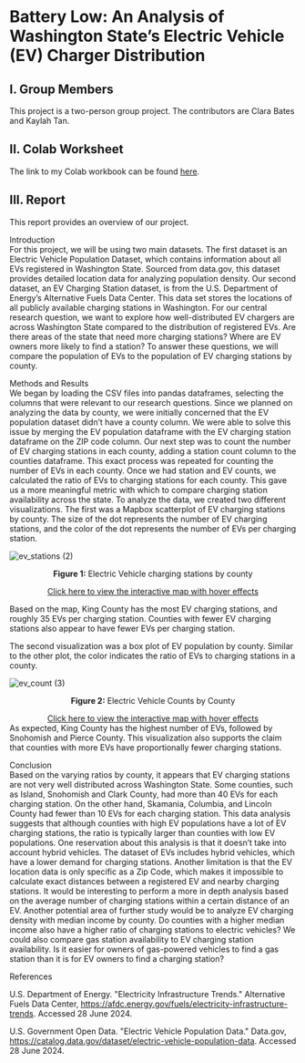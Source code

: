 # Battery Low: An Analysis of Washington State’s Electric Vehicle (EV) Charger Distribution

## I. Group Members
This project is a two-person group project. The contributors are Clara Bates and Kaylah Tan.

## II. Colab Worksheet
The link to my Colab workbook can be found [here](https://colab.research.google.com/drive/16EMIzERPqem2CVYGsDjUBzvYeUO5rlab#scrollTo=bOSot0bqrTXf).

## III. Report
This report provides an overview of our project.

Introduction
<br>
For this project, we will be using two main datasets. The first dataset is an Electric Vehicle Population Dataset, which contains information about all EVs registered in Washington State. Sourced from data.gov, this dataset provides detailed location data for analyzing population density. Our second dataset, an EV Charging Station dataset, is from the U.S. Department of Energy’s Alternative Fuels Data Center. This data set stores the locations of all publicly available charging stations in Washington. 
	For our central research question, we want to explore how well-distributed EV chargers are across Washington State compared to the distribution of registered EVs. Are there areas of the state that need more charging stations? Where are EV owners more likely to find a station? To answer these questions, we will compare the population of EVs to the population of EV charging stations by county. 

Methods and Results
<br>
We began by loading the CSV files into pandas dataframes, selecting the columns that were relevant to our research questions. Since we planned on analyzing the data by county, we were initially concerned that the EV population dataset didn’t have a county column. We were able to solve this issue by merging the EV population dataframe with the EV charging station dataframe on the ZIP code column. Our next step was to count the number of EV charging stations in each county, adding a station count column to the counties dataframe. This exact process was repeated for counting the number of EVs in each county. Once we had station and EV counts, we calculated the ratio of EVs to charging stations for each county. This gave us a more meaningful metric with which to compare charging station availability across the state. 
	To analyze the data, we created two different visualizations. The first was a Mapbox scatterplot of EV charging stations by county. The size of the dot represents the number of EV charging stations, and the color of the dot represents the number of EVs per charging station.
 
 
![ev_stations (2)](https://github.com/user-attachments/assets/8d2b3349-d6f8-4e27-a015-d7815b7bb59f)
<div style="text-align: center;">
<p><strong>Figure 1:</strong> Electric Vehicle charging stations by county</p>
<a href="https://drive.google.com/file/d/1_hrRyvFF0_IM-UaEidRgYCYerKU_tWmE/view?usp=drive_link" title="https://drive.google.com/file/d/1_hrRyvFF0_IM-UaEidRgYCYerKU_tWmE/view?usp=drive_link">
	Click here to view the interactive map with hover effects
</a>
</div>

Based on the map, King County has the most EV charging stations, and roughly 35 EVs per charging station. Counties with fewer EV charging stations also appear to have fewer EVs per charging station.

The second visualization was a box plot of EV population by county. Similar to the other plot, the color indicates the ratio of EVs to charging stations in a county. 

![ev_count (3)](https://github.com/user-attachments/assets/4493b798-b6c8-4cfa-a05a-fb0c49c9ea0b)
<div style="text-align: center;">
<p><strong>Figure 2:</strong> Electric Vehicle Counts by County</p>
<a href="https://drive.google.com/file/d/1DQJ8uEFV646eM5jk_KbYblHqvynOTq2z/view?usp=drive_link" title="https://drive.google.com/file/d/1DQJ8uEFV646eM5jk_KbYblHqvynOTq2z/view?usp=drive_link">
	Click here to view the interactive map with hover effects
</a>
</div>
As expected, King County has the highest number of EVs, followed by Snohomish and Pierce County. This visualization also supports the claim that counties with more EVs have proportionally fewer charging stations.

Conclusion
<br>
Based on the varying ratios by county, it appears that EV charging stations are not very well distributed across Washington State. Some counties, such as Island, Snohomish and Clark County, had more than 40 EVs for each charging station. On the other hand, Skamania,  Columbia, and Lincoln County had fewer than 10 EVs for each charging station. This data analysis suggests that although counties with high EV populations have a lot of EV charging stations, the ratio is typically larger than counties with low EV populations.
	One reservation about this analysis is that it doesn’t take into account hybrid vehicles. The dataset of EVs includes hybrid vehicles, which have a lower demand for charging stations. Another limitation is that the EV location data is only specific as a Zip Code, which makes it impossible to calculate exact distances between a registered EV and nearby charging stations. It would be interesting to perform a more in depth analysis based on the average number of charging stations within a certain distance of an EV.
Another potential area of further study would be to analyze EV charging density with median income by county. Do counties with a higher median income also have a higher ratio of charging stations to electric vehicles? We could also compare gas station availability to EV charging station availability. Is it easier for owners of gas-powered vehicles to find a gas station than it is for EV owners to find a charging station?

References

U.S. Department of Energy. "Electricity Infrastructure Trends." Alternative Fuels Data Center,
https://afdc.energy.gov/fuels/electricity-infrastructure-trends. Accessed 28 June 2024.

U.S. Government Open Data. "Electric Vehicle Population Data." Data.gov,
https://catalog.data.gov/dataset/electric-vehicle-population-data. Accessed 28 June 2024.

